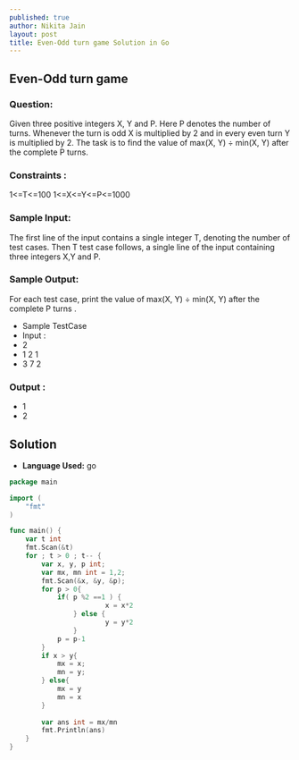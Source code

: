 ```yaml
---
published: true
author: Nikita Jain
layout: post
title: Even-Odd turn game Solution in Go
---
```


## Even-Odd turn game

### Question:

Given three positive integers X, Y and P. Here P denotes the number of turns. Whenever the turn is odd X is multiplied by 2 and in every even turn Y is multiplied by 2. The task is to find the value of max(X, Y) ÷ min(X, Y) after the complete P turns.


### Constraints :

1<=T<=100
1<=X<=Y<=P<=1000

### Sample Input:

The first line of the input contains a single integer T, denoting the number of test cases. Then T test case follows, a single line of the input containing three integers X,Y and P.

### Sample Output:

For each test case, print the value of max(X, Y) ÷ min(X, Y) after the complete P turns .


- Sample TestCase
- Input :
- 2
- 1 2 1
- 3 7 2


### Output :

- 1
- 2



## Solution

- **Language Used:** go

```go
package main

import (
	"fmt"
)

func main() {
	var t int
	fmt.Scan(&t)
	for ; t > 0 ; t-- {
		var x, y, p int;
		var mx, mn int = 1,2;
		fmt.Scan(&x, &y, &p);
		for p > 0{
			if( p %2 ==1 ) {
                		x = x*2
           		} else {
              			y = y*2
           		}
			p = p-1
		}
		if x > y{
			mx = x;
			mn = y;
		} else{
		    mx = y
		    mn = x
		}
	
		var ans int = mx/mn
		fmt.Println(ans)
	}	
}
```

